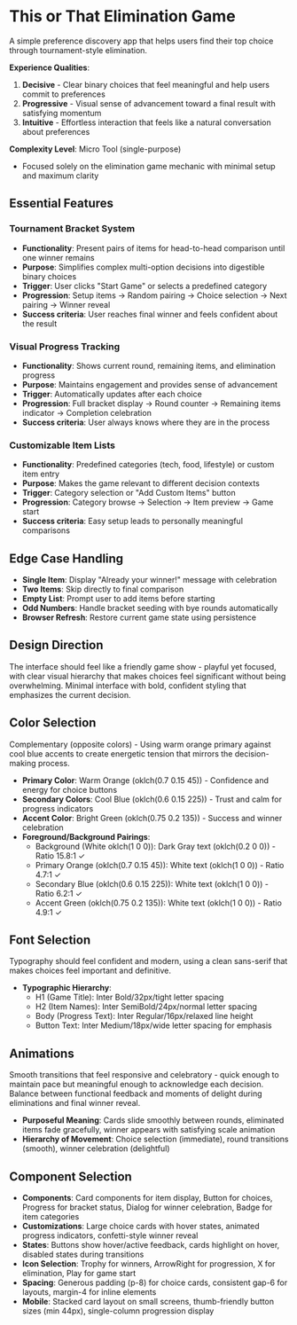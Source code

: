 # This or That Elimination Game

A simple preference discovery app that helps users find their top choice through tournament-style elimination.

**Experience Qualities**:
1. **Decisive** - Clear binary choices that feel meaningful and help users commit to preferences
2. **Progressive** - Visual sense of advancement toward a final result with satisfying momentum  
3. **Intuitive** - Effortless interaction that feels like a natural conversation about preferences

**Complexity Level**: Micro Tool (single-purpose)
- Focused solely on the elimination game mechanic with minimal setup and maximum clarity

## Essential Features

### Tournament Bracket System
- **Functionality**: Present pairs of items for head-to-head comparison until one winner remains
- **Purpose**: Simplifies complex multi-option decisions into digestible binary choices
- **Trigger**: User clicks "Start Game" or selects a predefined category
- **Progression**: Setup items → Random pairing → Choice selection → Next pairing → Winner reveal
- **Success criteria**: User reaches final winner and feels confident about the result

### Visual Progress Tracking  
- **Functionality**: Shows current round, remaining items, and elimination progress
- **Purpose**: Maintains engagement and provides sense of advancement
- **Trigger**: Automatically updates after each choice
- **Progression**: Full bracket display → Round counter → Remaining items indicator → Completion celebration
- **Success criteria**: User always knows where they are in the process

### Customizable Item Lists
- **Functionality**: Predefined categories (tech, food, lifestyle) or custom item entry
- **Purpose**: Makes the game relevant to different decision contexts
- **Trigger**: Category selection or "Add Custom Items" button
- **Progression**: Category browse → Selection → Item preview → Game start
- **Success criteria**: Easy setup leads to personally meaningful comparisons

## Edge Case Handling

- **Single Item**: Display "Already your winner!" message with celebration
- **Two Items**: Skip directly to final comparison 
- **Empty List**: Prompt user to add items before starting
- **Odd Numbers**: Handle bracket seeding with bye rounds automatically
- **Browser Refresh**: Restore current game state using persistence

## Design Direction

The interface should feel like a friendly game show - playful yet focused, with clear visual hierarchy that makes choices feel significant without being overwhelming. Minimal interface with bold, confident styling that emphasizes the current decision.

## Color Selection

Complementary (opposite colors) - Using warm orange primary against cool blue accents to create energetic tension that mirrors the decision-making process.

- **Primary Color**: Warm Orange (oklch(0.7 0.15 45)) - Confidence and energy for choice buttons
- **Secondary Colors**: Cool Blue (oklch(0.6 0.15 225)) - Trust and calm for progress indicators  
- **Accent Color**: Bright Green (oklch(0.75 0.2 135)) - Success and winner celebration
- **Foreground/Background Pairings**:
  - Background (White oklch(1 0 0)): Dark Gray text (oklch(0.2 0 0)) - Ratio 15.8:1 ✓
  - Primary Orange (oklch(0.7 0.15 45)): White text (oklch(1 0 0)) - Ratio 4.7:1 ✓  
  - Secondary Blue (oklch(0.6 0.15 225)): White text (oklch(1 0 0)) - Ratio 6.2:1 ✓
  - Accent Green (oklch(0.75 0.2 135)): White text (oklch(1 0 0)) - Ratio 4.9:1 ✓

## Font Selection

Typography should feel confident and modern, using a clean sans-serif that makes choices feel important and definitive.

- **Typographic Hierarchy**:
  - H1 (Game Title): Inter Bold/32px/tight letter spacing
  - H2 (Item Names): Inter SemiBold/24px/normal letter spacing  
  - Body (Progress Text): Inter Regular/16px/relaxed line height
  - Button Text: Inter Medium/18px/wide letter spacing for emphasis

## Animations

Smooth transitions that feel responsive and celebratory - quick enough to maintain pace but meaningful enough to acknowledge each decision. Balance between functional feedback and moments of delight during eliminations and final winner reveal.

- **Purposeful Meaning**: Cards slide smoothly between rounds, eliminated items fade gracefully, winner appears with satisfying scale animation
- **Hierarchy of Movement**: Choice selection (immediate), round transitions (smooth), winner celebration (delightful)

## Component Selection

- **Components**: Card components for item display, Button for choices, Progress for bracket status, Dialog for winner celebration, Badge for item categories
- **Customizations**: Large choice cards with hover states, animated progress indicators, confetti-style winner reveal
- **States**: Buttons show hover/active feedback, cards highlight on hover, disabled states during transitions
- **Icon Selection**: Trophy for winners, ArrowRight for progression, X for elimination, Play for game start
- **Spacing**: Generous padding (p-8) for choice cards, consistent gap-6 for layouts, margin-4 for inline elements
- **Mobile**: Stacked card layout on small screens, thumb-friendly button sizes (min 44px), single-column progression display